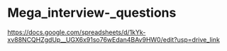 # Mega_interview-_questions
   https://docs.google.com/spreadsheets/d/1kYk-xv88NCQHZgdUp__UGX6x91so76wEdan4BAv9HW0/edit?usp=drive_link
